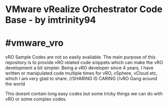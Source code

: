 # VMware vRealize Orchestrator Code Base - by imtrinity94
# #vmware_vro
vRO Sample Codes are not so easily available.
The main purpose of this repository is to provide vRO related code snippets which can make the vRO development a bit simpler.
Being a vRO developer since 4 years, I have written or manipulated code multiple times for vRO, vSphere, vCloud etc, which I am very glad to share.
//SHARING IS CARING
//vRO Gang around the world

This doesnt contain long easy codes but some tricky things we can do with vRO or some complex codes.

